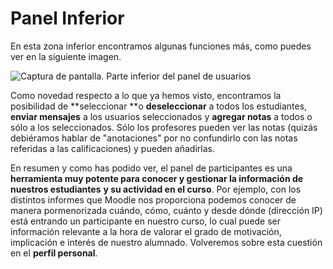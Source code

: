 
# Panel Inferior

En esta zona inferior encontramos algunas funciones más, como puedes ver en la siguiente imagen.

![Captura de pantalla. Parte inferior del panel de usuarios](/assets/Selección_209.png)

Como novedad respecto a lo que ya hemos visto, encontramos la posibilidad de **seleccionar **o **deseleccionar** a todos los estudiantes, **enviar mensajes** a los usuarios seleccionados y **agregar notas** a todos o sólo a los seleccionados. Sólo los profesores pueden ver las notas (quizás debiéramos hablar de "anotaciones" por no confundirlo con las notas referidas a las calificaciones) y pueden añadirlas.

En resumen y como has podido ver, el panel de participantes es una **herramienta muy potente para conocer y gestionar la información de nuestros estudiantes** **y su actividad en el curso**. Por ejemplo, con los distintos informes que Moodle nos proporciona podemos conocer de manera pormenorizada cuándo, cómo, cuánto y desde dónde (dirección IP) está entrando un participante en nuestro curso, lo cual puede ser información relevante a la hora de valorar el grado de motivación, implicación e interés de nuestro alumnado. Volveremos sobre esta cuestión en el **perfil personal**.